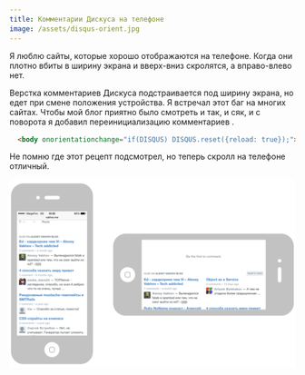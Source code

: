 ```yaml
---
title: Комментарии Дискуса на телефоне
image: /assets/disqus-orient.jpg
---
```


Я люблю сайты, которые хорошо отображаются на телефоне. Когда они плотно вбиты в ширину экрана и вверх-вниз скролятся, а вправо-влево нет.

Верстка комментариев Дискуса подстраивается под ширину экрана, но едет при смене положения устройства.
Я встречал этот баг на многих сайтах.
Чтобы мой блог приятно было смотреть и так, и сяк, и с поворота я добавил переинициализацию комментариев [<i class="fa fa-external-link"></i>](https://github.com/avakhov/avakhov.github.io/blob/5e3161c5acf5a0dc1d61d77d94def834e7ea00ca/_layouts/default.html#L35). 

```html
  <body onorientationchange="if(DISQUS) DISQUS.reset({reload: true});">
```

Не помню где этот рецепт подсмотрел, но теперь скролл на телефоне отличный.

![](/assets/disqus-orient/ip.png)

